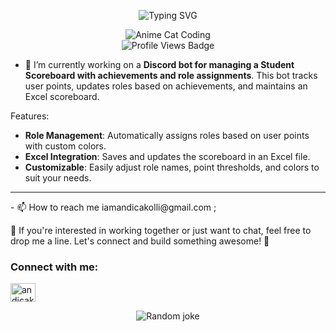 
<p align="center">
  <img src="https://readme-typing-svg.demolab.com?font=Fira+Code&weight=500&pause=1000&color=F70000&center=true&vCenter=true&width=435&lines=Hey+there%2C+I'm+Andi!;Code+is+life%2C+debugging+is+art+%F0%9F%92%A1" alt="Typing SVG" />
</p>



<div align="center">
  <img src="https://i.pinimg.com/originals/95/46/bd/9546bd92ed059e046f6a24c8fe7e936a.gif" alt="Anime Cat Coding">
</div>





<div align="center">
  <img src="https://komarev.com/ghpvc/?username=AndiCakolli&color=blue&style=for-the-badge" alt="Profile Views Badge">
</div>

- 🔭 I’m currently working on a **Discord bot for managing a Student Scoreboard with achievements and role assignments**. This bot tracks user points, updates roles based on achievements, and maintains an Excel scoreboard.

Features:
- **Role Management**: Automatically assigns roles based on user points with custom colors.
- **Excel Integration**: Saves and updates the scoreboard in an Excel file.
- **Customizable**: Easily adjust role names, point thresholds, and colors to suit your needs.

<hr>
- 📫 How to reach me iamandicakolli@gmail.com ;

🤝 If you're interested in working together or just want to chat, feel free to drop me a line. Let's connect and build something awesome! 💪

<h3 align="left">Connect with me:</h3>
<p align="left">
<a href="https://linkedin.com/in/andicakolli" target="blank"><img align="center" src="https://raw.githubusercontent.com/rahuldkjain/github-profile-readme-generator/master/src/images/icons/Social/linked-in-alt.svg" alt="andicakolli" height="30" width="40" /></a>
</p>



<p align="center">
  <img src="https://readme-jokes.vercel.app/api?theme=radical" alt="Random joke">
</p>



